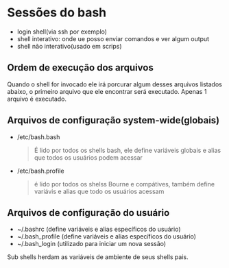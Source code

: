 # Sessões do bash

- login shell(via ssh por exemplo)
- shell interativo: onde ue posso enviar comandos e ver algum output
- shell não interativo(usado em scrips)

## Ordem de execução dos arquivos

Quando o shell for invocado ele irá porcurar algum desses arquivos listados abaixo,
o primeiro arquivo que ele encontrar será executado. Apenas 1 arquivo é executado.

## Arquivos de configuração system-wide(globais)
- /etc/bash.bash
  > É lido por todos os shells bash, ele define variáveis globais e alias que todos os usuários podem acessar
- /etc/bash.profile
  > é lido por todos os shelss Bourne e compátives, também define variávis e alias que todo os usuários acessam

## Arquivos de configuração do usuário
- ~/.bashrc (define variáveis e alias específicos do usuário)
- ~/.bash_profile (define variáveis e alias específicos do usuário)
- ~/.bash_login (utilizado para iniciar um nova sessão)

Sub shells herdam as variáveis de ambiente de seus shells pais.
